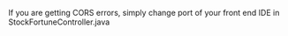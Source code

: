If you are getting CORS errors, simply change port of your front end IDE in StockFortuneController.java 
